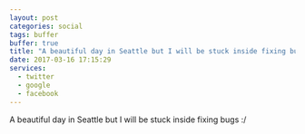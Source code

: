 ```yaml
---
layout: post
categories: social
tags: buffer
buffer: true
title: "A beautiful day in Seattle but I will be stuck inside fixing bugs :/"
date: 2017-03-16 17:15:29
services: 
  - twitter
  - google
  - facebook
---
```

A beautiful day in Seattle but I will be stuck inside fixing bugs :/
